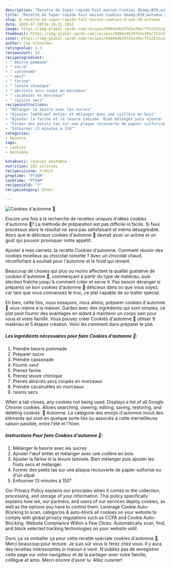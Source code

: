 ```yaml
---
description: "Recette de Super rapide Fait maison Cookies d&amp;#39;automne 🍁"
title: "Recette de Super rapide Fait maison Cookies d&amp;#39;automne 🍁"
slug: 8-recette-de-super-rapide-fait-maison-cookies-d-and-39-automne
date: 2020-07-20T14:19:31.185Z
image: https://img-global.cpcdn.com/recipes/6884e4b397d1e39e/751x532cq70/cookies-dautomne-🍁-photo-principale-de-la-recette.jpg
thumbnail: https://img-global.cpcdn.com/recipes/6884e4b397d1e39e/751x532cq70/cookies-dautomne-🍁-photo-principale-de-la-recette.jpg
cover: https://img-global.cpcdn.com/recipes/6884e4b397d1e39e/751x532cq70/cookies-dautomne-🍁-photo-principale-de-la-recette.jpg
author: Joe Schneider
ratingvalue: 4.3
reviewcount: 14
recipeingredient:
- " beurre pommade"
- " sucre"
- " cassonade"
- " oeuf"
- " farine"
- " levure chimique"
- " abricots secs coups en morceaux"
- " cacahutes en morceaux"
- " raisins secs"
recipeinstructions:
- "Mélanger le beurre avec les sucres"
- "Ajouter l&#39;œuf entier et mélanger avec une cuillère en bois"
- "Ajouter la farine et la levure tamisée. Bien mélanger puis ajouter les fruits secs et mélanger."
- "Former des petits tas sur une plaque recouverte de papier sulfurisé ou d&#39;un silpat"
- "Enfourner 13 minutes à 150°"
categories:
- Recette
tags:
- cookies
- dautomne

katakunci: cookies dautomne 
nutrition: 182 calories
recipecuisine: French
preptime: "PT36M"
cooktime: "PT36M"
recipeyield: "3"
recipecategory: Dîner

---
```



![Cookies d&#39;automne 🍁](https://img-global.cpcdn.com/recipes/6884e4b397d1e39e/751x532cq70/cookies-dautomne-🍁-photo-principale-de-la-recette.jpg)

Encore une fois à la recherche de recettes uniques d'idées cookies d&#39;automne 🍁? La méthode de préparation est pas difficile ni facile. Si faux processus alors le résultat ne sera pas satisfaisant et même désagréable. Alors que le délicieux cookies d&#39;automne 🍁 devrait avoir un arôme et un goût qui pouvoir provoquer notre appétit.

Ajouter à mes carnets. la recette Cookies d&#39;automne. Comment réussir des cookies moelleux au chocolat noisette ? Avec un chocolat chaud, réconfortant à souhait pour l&#39;automne et le froid qui revient.

Beaucoup de choses qui plus ou moins affectent la qualité gustative de cookies d&#39;automne 🍁, commençant à partir du type de matériau, puis élection fraîche jusqu'à comment créer et serve it. Pas besoin déranger si préparez un bon cookies d&#39;automne 🍁 délicieux dans où que vous soyez, car tant que vous connaissez le truc, ce plat capable de so traiter spécial.


Eh bien, cette fois, nous essayons, nous allons, préparer cookies d&#39;automne 🍁 vous-même à la maison. Gardez avec des ingrédients qui sont simples, ce plat peut fournir des avantages en aidant à maintenir un corps sain pour vous et votre famille. Vous pouvez créer Cookies d&#39;automne 🍁 utiliser 9 matériau et 5 étapes création. Voici les comment dans préparer le plat.

<!--inarticleads1-->

##### Les ingrédients nécessaires pour faire Cookies d&#39;automne 🍁:

1. Prendre  beurre pommade
1. Préparer  sucre
1. Prendre  cassonade
1. Fournir  oeuf
1. Prenez  farine
1. Prenez  levure chimique
1. Prenez  abricots secs coupés en morceaux
1. Prendre  cacahuètes en morceaux
1.   raisins secs


When a tab closes, any cookies not being used. Displays a list of all Google Chrome cookies. Allows searching, viewing, editing, saving, restoring, and deleting cookies. 🍁 Automne. La catégorie des emojis d&#39;automne inclut des éléments qui sont en quelque sorte liés ou associés à cette merveilleuse saison paisible, entre l&#39;été et l&#39;hiver. 

<!--inarticleads2-->

##### Instructions Pour faire Cookies d&#39;automne 🍁:

1. Mélanger le beurre avec les sucres
1. Ajouter l&#39;œuf entier et mélanger avec une cuillère en bois
1. Ajouter la farine et la levure tamisée. Bien mélanger puis ajouter les fruits secs et mélanger.
1. Former des petits tas sur une plaque recouverte de papier sulfurisé ou d&#39;un silpat
1. Enfourner 13 minutes à 150°


Our Privacy Policy explains our principles when it comes to the collection, processing, and storage of your information. This policy specifically explains how we, our partners, and users of our services deploy cookies, as well as the options you have to control them. Leverage Cookie Auto-Blocking to scan, categorize &amp; auto-block all cookies on your website to comply with global privacy regulations such as CCPA and Cookie Auto-Blocking. Website Compliance Within a Few Clicks. Automatically scan, find, and block selected tracking technologies on your website until. 


Donc ça va emballer ça pour cette recette spéciale cookies d&#39;automne 🍁. Merci beaucoup pour lecture. Je suis sûr vous le ferez chez vous. Il y aura des recettes  intéressantes in maison à venir. N'oubliez pas de enregistrer cette page sur votre navigateur et de la partager avec votre famille, collègue et amis. Merci encore d'avoir lu. Allez cuisiner!
